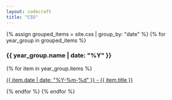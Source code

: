 ```yaml
---
layout: codecraft
title: "CSS"
---
```


{% assign grouped_items = site.css | group_by: "date" %}
{% for year_group in grouped_items %}
<h3>{{ year_group.name | date: "%Y" }}</h3>
{% for item in year_group.items %}
<p><a href="{{ site.url }}{{ item.url }}">{{ item.date | date: "%Y-%m-%d" }} - {{ item.title }}</a></p>
{% endfor %}
{% endfor %}
